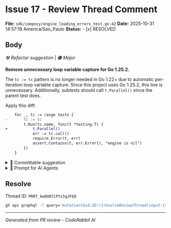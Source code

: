 # Issue 17 - Review Thread Comment

**File:** `sdk/compozy/engine_loading_errors_test.go:42`
**Date:** 2025-10-31 14:57:19 America/Sao_Paulo
**Status:** - [x] RESOLVED

## Body

_🛠️ Refactor suggestion_ | _🟠 Major_

**Remove unnecessary loop variable capture for Go 1.25.2.**

The `tc := tc` pattern is no longer needed in Go 1.22+ due to automatic per-iteration loop variable capture. Since this project uses Go 1.25.2, this line is unnecessary. Additionally, subtests should call `t.Parallel()` since the parent test does.



Apply this diff:

```diff
 	for _, tc := range tests {
-		tc := tc
 		t.Run(tc.name, func(t *testing.T) {
+			t.Parallel()
 			err := tc.call()
 			require.Error(t, err)
 			assert.Contains(t, err.Error(), "engine is nil")
 		})
 	}
```

<!-- suggestion_start -->

<details>
<summary>📝 Committable suggestion</summary>

> ‼️ **IMPORTANT**
> Carefully review the code before committing. Ensure that it accurately replaces the highlighted code, contains no missing lines, and has no issues with indentation. Thoroughly test & benchmark the code to ensure it meets the requirements.

```suggestion
	for _, tc := range tests {
		t.Run(tc.name, func(t *testing.T) {
			t.Parallel()
			err := tc.call()
			require.Error(t, err)
			assert.Contains(t, err.Error(), "engine is nil")
		})
	}
```

</details>

<!-- suggestion_end -->

<details>
<summary>🤖 Prompt for AI Agents</summary>

```
In sdk/compozy/engine_loading_errors_test.go around lines 40 to 42, remove the
unnecessary loop variable capture line `tc := tc` (Go 1.25.2 auto-captures
per-iteration variables) and inside the subtest function immediately call
`t.Parallel()` so each subtest runs in parallel with the parent; ensure the
subtest body then uses `tc` directly without reassigning it.
```

</details>

<!-- This is an auto-generated comment by CodeRabbit -->

## Resolve

Thread ID: `PRRT_kwDOOlCPts5gJFE8`

```bash
gh api graphql -f query='mutation($id:ID!){resolveReviewThread(input:{threadId:$id}){thread{isResolved}}}' -F id=PRRT_kwDOOlCPts5gJFE8
```

---
*Generated from PR review - CodeRabbit AI*
